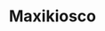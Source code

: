 ---
title: "Maxikiosco"
url: /ciudad-autonoma-de-buenos-aires/maxikiosco-avenida-juan-bautista-justo/
shop: Lebensmittel
---